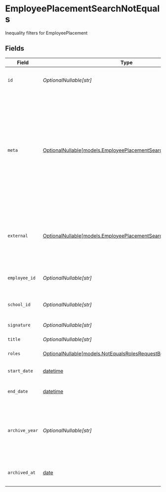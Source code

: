 # EmployeePlacementSearchNotEquals

Inequality filters for EmployeePlacement


## Fields

| Field                                                                                                                                                                                  | Type                                                                                                                                                                                   | Required                                                                                                                                                                               | Description                                                                                                                                                                            | Example                                                                                                                                                                                |
| -------------------------------------------------------------------------------------------------------------------------------------------------------------------------------------- | -------------------------------------------------------------------------------------------------------------------------------------------------------------------------------------- | -------------------------------------------------------------------------------------------------------------------------------------------------------------------------------------- | -------------------------------------------------------------------------------------------------------------------------------------------------------------------------------------- | -------------------------------------------------------------------------------------------------------------------------------------------------------------------------------------- |
| `id`                                                                                                                                                                                   | *OptionalNullable[str]*                                                                                                                                                                | :heavy_minus_sign:                                                                                                                                                                     | Unique identifier for the EmployeePlacement                                                                                                                                            | 123e4567-e89b-12d3-a456-426614174000                                                                                                                                                   |
| `meta`                                                                                                                                                                                 | [OptionalNullable[models.EmployeePlacementSearchNotEqualsMeta]](../models/employeeplacementsearchnotequalsmeta.md)                                                                     | :heavy_minus_sign:                                                                                                                                                                     | Metadata information for the EmployeePlacement                                                                                                                                         | {<br/>"createdAt": "2024-01-15T10:30:00Z",<br/>"createdBy": "123e4567-e89b-12d3-a456-426614174000",<br/>"updatedAt": "2024-01-15T10:30:00Z",<br/>"updatedBy": "123e4567-e89b-12d3-a456-426614174000"<br/>} |
| `external`                                                                                                                                                                             | [OptionalNullable[models.EmployeePlacementSearchNotEqualsExternal]](../models/employeeplacementsearchnotequalsexternal.md)                                                             | :heavy_minus_sign:                                                                                                                                                                     | External is a reusable object that can be used to store external information about the guardian from another system, used for third-party integration tracking.                        | {<br/>"sourceID": "example",<br/>"source": "example"<br/>}                                                                                                                             |
| `employee_id`                                                                                                                                                                          | *OptionalNullable[str]*                                                                                                                                                                | :heavy_minus_sign:                                                                                                                                                                     | The ID of the employee the placement belongs to                                                                                                                                        | 123e4567-e89b-12d3-a456-426614174000                                                                                                                                                   |
| `school_id`                                                                                                                                                                            | *OptionalNullable[str]*                                                                                                                                                                | :heavy_minus_sign:                                                                                                                                                                     | The ID of the school the placement belongs to                                                                                                                                          | 123e4567-e89b-12d3-a456-426614174000                                                                                                                                                   |
| `signature`                                                                                                                                                                            | *OptionalNullable[str]*                                                                                                                                                                | :heavy_minus_sign:                                                                                                                                                                     | The signature of the employee                                                                                                                                                          | example                                                                                                                                                                                |
| `title`                                                                                                                                                                                | *OptionalNullable[str]*                                                                                                                                                                | :heavy_minus_sign:                                                                                                                                                                     | The title of the employee                                                                                                                                                              | example                                                                                                                                                                                |
| `roles`                                                                                                                                                                                | [OptionalNullable[models.NotEqualsRolesRequestBody]](../models/notequalsrolesrequestbody.md)                                                                                           | :heavy_minus_sign:                                                                                                                                                                     | The roles of the employee                                                                                                                                                              |                                                                                                                                                                                        |
| `start_date`                                                                                                                                                                           | [datetime](https://docs.python.org/3/library/datetime.html#datetime-objects)                                                                                                           | :heavy_minus_sign:                                                                                                                                                                     | The start date of the placement for the employee                                                                                                                                       | 2024-01-15                                                                                                                                                                             |
| `end_date`                                                                                                                                                                             | [datetime](https://docs.python.org/3/library/datetime.html#datetime-objects)                                                                                                           | :heavy_minus_sign:                                                                                                                                                                     | The end date of the placement for the employee                                                                                                                                         | 2024-01-15                                                                                                                                                                             |
| `archive_year`                                                                                                                                                                         | *OptionalNullable[str]*                                                                                                                                                                | :heavy_minus_sign:                                                                                                                                                                     | The year the placement was archived for the employee, in the format YYYY_YYYY where the first year is the autumn and the second year is the spring.                                    | example                                                                                                                                                                                |
| `archived_at`                                                                                                                                                                          | [date](https://docs.python.org/3/library/datetime.html#date-objects)                                                                                                                   | :heavy_minus_sign:                                                                                                                                                                     | The timestamp the placement was archived for the employee                                                                                                                              | 2024-01-15T10:30:00Z                                                                                                                                                                   |